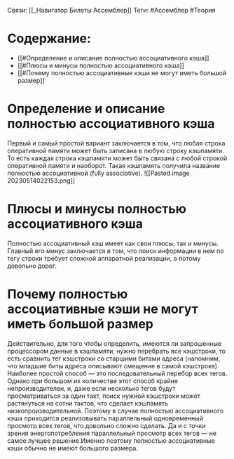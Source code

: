 Связи: [[_Навигатор Билеты Ассемблер]]
Теги: #Ассемблер #Теория 

# Содержание:
- [[#Определение и описание полностью ассоциативного кэша]]
- [[#Плюсы и минусы полностью ассоциативного кэша]]
- [[#Почему полностью ассоциативные кэши не могут иметь большой размер]]

# Определение и описание полностью ассоциативного кэша

Первый и самый простой вариант заключается в том, что любая строка оперативной памяти может быть записана в любую строку кэш­памяти. То есть каждая строка кэш­памяти может быть связана с любой строкой оперативной памяти и наоборот. Такая кэш­память получила название полностью ассоциативной (fully associative).
![[Pasted image 20230514022153.png]]

# Плюсы и минусы полностью ассоциативного кэша

Полностью ассоциативный кэш имеет как свои плюсы, так и минусы. Главный его минус заключается в том, что поиск информации в нем по тегу строки требует сложной аппаратной реализации, а потому довольно дорог.

# Почему полностью ассоциативные кэши не могут иметь большой размер

Действительно, для того чтобы определить, имеются ли запрошенные процессором данные в кэш­памяти, нужно перебрать все кэш­строки, то есть сравнить тег кэш­строки со старшими битами адреса (напомним, что младшие биты адреса описывают смещение в самой кэш­строке). Наиболее простой способ — это последовательный перебор всех тегов. Однако при большом их количестве этот способ крайне непроизводителен, и, даже если несколько тегов будут просматриваться за один такт, поиск нужной кэш­строки может растянуться на сотни тактов, что сделает кэш­память низкопроизводительной. Поэтому в случае полностью ассоциативного кэша приходится реализовывать параллельный одновременный просмотр всех тегов, что довольно сложно сделать. Да и с точки зрения энергопотребления параллельный просмотр всех тегов — не самое лучшее решение.Именно поэтому полностью ассоциативные кэши обычно не имеют большого размера.
